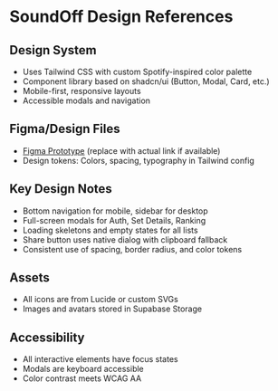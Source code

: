 # SoundOff Design References

## Design System
- Uses Tailwind CSS with custom Spotify-inspired color palette
- Component library based on shadcn/ui (Button, Modal, Card, etc.)
- Mobile-first, responsive layouts
- Accessible modals and navigation

## Figma/Design Files
- [Figma Prototype](https://www.figma.com/file/your-figma-link) (replace with actual link if available)
- Design tokens: Colors, spacing, typography in Tailwind config

## Key Design Notes
- Bottom navigation for mobile, sidebar for desktop
- Full-screen modals for Auth, Set Details, Ranking
- Loading skeletons and empty states for all lists
- Share button uses native dialog with clipboard fallback
- Consistent use of spacing, border radius, and color tokens

## Assets
- All icons are from Lucide or custom SVGs
- Images and avatars stored in Supabase Storage

## Accessibility
- All interactive elements have focus states
- Modals are keyboard accessible
- Color contrast meets WCAG AA 